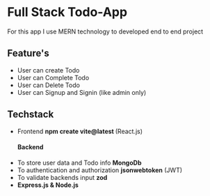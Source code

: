 # Full Stack Todo-App
 For this app I use MERN technology to developed end to end project
 ## Feature's
  - User can create Todo
  - User can Complete Todo
  - User can Delete Todo
  - User can Signup and Signin (like admin only)
  ## Techstack
  - Frontend <b> npm create vite@latest </b> (React.js)
     <h4>Backend </h4>
  - To store user data and Todo info <b>MongoDb</b>
  - To authentication and authorization <b>jsonwebtoken</b> (JWT)
  - To validate backends input <b>zod</b> 
  - <b>Express.js & Node.js</b>

 